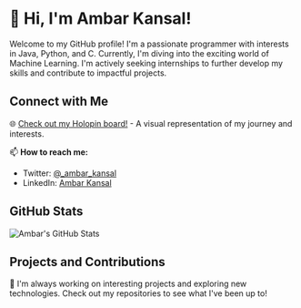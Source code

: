 # 👋 Hi, I'm Ambar Kansal!

Welcome to my GitHub profile! I'm a passionate programmer with interests in Java, Python, and C. Currently, I'm diving into the exciting world of Machine Learning. I'm actively seeking internships to further develop my skills and contribute to impactful projects.

## Connect with Me

🌐 [Check out my Holopin board!](https://holopin.io/@ambar) - A visual representation of my journey and interests.

📫 **How to reach me:**
- Twitter: [@_ambar_kansal](https://twitter.com/_ambar_kansal)
- LinkedIn: [Ambar Kansal](https://www.linkedin.com/in/ambar-kansal/)

## GitHub Stats

![Ambar's GitHub Stats](https://github-readme-stats.vercel.app/api?username=Ambarcode&show_icons=true&theme=radical)

## Projects and Contributions

🚀 I'm always working on interesting projects and exploring new technologies. Check out my repositories to see what I've been up to!

<!---
Ambarcode/Ambarcode is a ✨ special ✨ repository because its `README.md` appears on your GitHub profile.
You can click the Preview link to take a look at your changes.
--->
